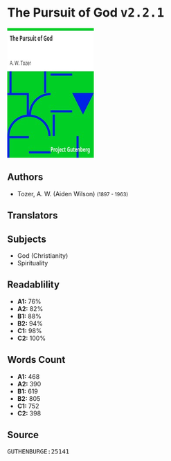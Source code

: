 # The Pursuit of God <kbd>v2.2.1</kbd>

![](./cover.medium.jpg "")

## Authors


 - Tozer, A. W. (Aiden Wilson) <small>(1897 - 1963)</small>

## Translators



## Subjects


 - God (Christianity)
 - Spirituality

## Readablility


 - **A1:** 76%
 - **A2:** 82%
 - **B1:** 88%
 - **B2:** 94%
 - **C1:** 98%
 - **C2:** 100%

## Words Count


 - **A1:** 468
 - **A2:** 390
 - **B1:** 619
 - **B2:** 805
 - **C1:** 752
 - **C2:** 398

## Source


<kbd>GUTHENBURGE:25141</kbd>
